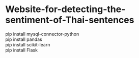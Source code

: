 ﻿# Website-for-detecting-the-sentiment-of-Thai-sentences
pip install mysql-connector-python <br>
pip install pandas <br>
pip install scikit-learn <br>
pip install Flask
